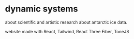 # dynamic systems

about scientific and artistic research about antarctic ice data.


website made with React, Tailwind, React Three Fiber, ToneJS